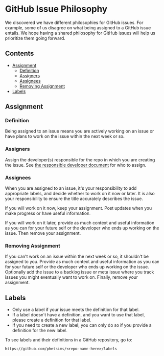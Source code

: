 GitHub Issue Philosophy
=======================

We discovered we have different philosophies for GitHub issues. For
example, some of us disagree on what being assigned to a GitHub issue
entails. We hope having a shared philosophy for GitHub issues will help
us prioritize them going forward.

Contents
--------

- [Assignment](#assignment)
  - [Definition](#definition)
  - [Assigners](#assigners)
  - [Assignees](#assignees)
  - [Removing Assignment](#removing-assignment)
- [Labels](#labels)

Assignment
----------

### Definition

Being assigned to an issue means you are actively working on an issue or
have plans to work on the issue within the next week or so.

### Assigners

Assign the developer(s) responsible for the repo in which you are
creating the issue. See [the responsible developer
document](https://github.com/phetsims/phet-info/blob/main/sim-info/responsible_dev.md)
for who to assign.

### Assignees

When you are assigned to an issue, it's your responsibility to add
appropriate labels, and decide whether to work on it now or later. It is
also your responsibility to ensure the title accurately describes the
issue.

If you will work on it now, keep your assignment. Post updates when you
make progress or have useful information.

If you will work on it later, provide as much context and useful
information as you can for your future self or the developer who ends up
working on the issue. Then remove your assignment.

### Removing Assignment

If you can't work on an issue within the next week or so, it shouldn't
be assigned to you. Provide as much context and useful information as
you can for your future self or the developer who ends up working on the
issue. Optionally add the issue to a backlog issue or meta issue where
you track issues you might eventually want to work on. Finally, remove
your assignment.

Labels
------

- Only use a label if your issue meets the definition for that label.
- If a label doesn't have a definition, and you want to use that label,
  please create a definition for that label.
- If you need to create a new label, you can only do so if you provide
  a definition for the new label.

To see labels and their definitions in a GitHub repository, go to:

```
https://github.com/phetsims/<repo-name-here>/labels
```
